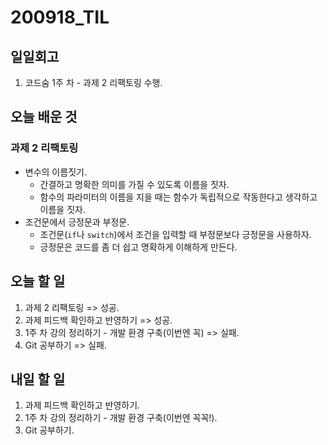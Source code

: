 # 200918_TIL

## 일일회고

1. 코드숨 1주 차 - 과제 2 리팩토링 수행.

## 오늘 배운 것

### 과제 2 리팩토링

- 변수의 이름짓기.
  - 간결하고 명확한 의미를 가질 수 있도록 이름을 짓자.
  - 함수의 파라미터의 이름을 지을 때는 함수가 독립적으로 작동한다고 생각하고 이름을 짓자.
- 조건문에서 긍정문과 부정문.
  - 조건문(`if`나 `switch`)에서 조건을 입력할 때 부정문보다 긍정문을 사용하자.
  - 긍정문은 코드를 좀 더 쉽고 명확하게 이해하게 만든다.

## 오늘 할 일

1. 과제 2 리팩토링 => 성공.
2. 과제 피드백 확인하고 반영하기 => 성공.
3. 1주 차 강의 정리하기 - 개발 환경 구축(이번엔 꼭) => 실패.
4. Git 공부하기 => 실패.

## 내일 할 일

1. 과제 피드백 확인하고 반영하기.
2. 1주 차 강의 정리하기 - 개발 환경 구축(이번엔 꼭꼭!).
3. Git 공부하기.
